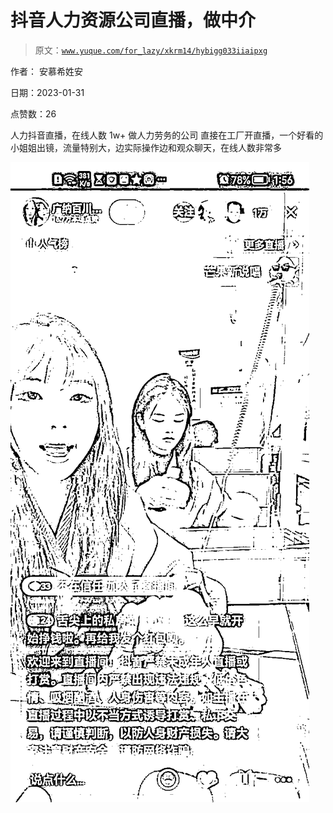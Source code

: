 # 抖音人力资源公司直播，做中介

> 原文：[`www.yuque.com/for_lazy/xkrm14/hybigg033iiaipxg`](https://www.yuque.com/for_lazy/xkrm14/hybigg033iiaipxg)



作者： 安慕希姓安 

日期：2023-01-31 

点赞数：26 

人力抖音直播，在线人数 1w+ 做人力劳务的公司 直接在工厂开直播，一个好看的小姐姐出镜，流量特别大，边实际操作边和观众聊天，在线人数非常多 

![](img/969edc743b307de892d24c72a1399192.png)  

